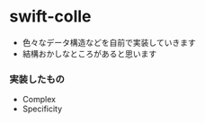 
swift-colle
============

* 色々なデータ構造などを自前で実装していきます
* 結構おかしなところがあると思います

### 実装したもの

* Complex
* Specificity
